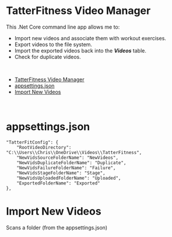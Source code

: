 # TatterFitness Video Manager
This .Net Core command line app allows me to:
- Import new videos and associate them with workout exercises.
- Export videos to the file system.
- Import the exported videos back into the ***Videos*** table.
- Check for duplicate videos.

<br>
 
- [TatterFitness Video Manager](#tatterfitness-video-manager)
- [appsettings.json](#appsettingsjson)
- [Import New Videos](#import-new-videos)

<br>

# appsettings.json
    "TatterFitConfig": {
        "RootVideoDirectory": "C:\\Users\\Chris\\OneDrive\\Videos\\TatterFitness",
        "NewVidsSourceFolderName": "NewVideos",
        "NewVidsDuplicateFolderName": "Duplicate",
        "NewVidsFailureFolderName": "Failure",
        "NewVidsStageFolderName": "Stage",
        "NewVidsUploadedFolderName": "Uploaded",
        "ExportedFolderName": "Exported"
    },


# Import New Videos
Scans a folder (from the appsettings.json)